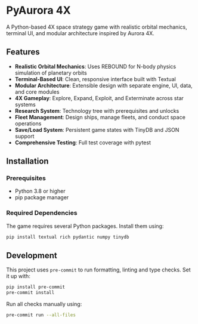 # PyAurora 4X

A Python-based 4X space strategy game with realistic orbital mechanics, terminal UI, and modular architecture inspired by Aurora 4X.

## Features

- **Realistic Orbital Mechanics**: Uses REBOUND for N-body physics simulation of planetary orbits
- **Terminal-Based UI**: Clean, responsive interface built with Textual
- **Modular Architecture**: Extensible design with separate engine, UI, data, and core modules
- **4X Gameplay**: Explore, Expand, Exploit, and Exterminate across star systems
- **Research System**: Technology tree with prerequisites and unlocks
- **Fleet Management**: Design ships, manage fleets, and conduct space operations
- **Save/Load System**: Persistent game states with TinyDB and JSON support
- **Comprehensive Testing**: Full test coverage with pytest

## Installation

### Prerequisites

- Python 3.8 or higher
- pip package manager

### Required Dependencies

The game requires several Python packages. Install them using:

```bash
pip install textual rich pydantic numpy tinydb
```

## Development

This project uses `pre-commit` to run formatting, linting and type checks. Set it up with:

```bash
pip install pre-commit
pre-commit install
```

Run all checks manually using:

```bash
pre-commit run --all-files
```
